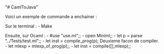 "# CamlToJava" 

Voici un exemple de commande a enchainer :

Sur le terminal :
	- Make

Ensuite, sur Ocaml :
	- #use "use.ml";;
	- open Miniml;;
	- let p = parse "../Tests/test.ml";;
	- let inst = compile_prog(p);
		Deuxieme facon de compiler.
			- let mlexp = mlexp_of_prog(p);;
			- let inst = compile([],mlexp);;
			
